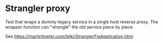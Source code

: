# Strangler proxy

Test that wraps a dummy legacy service in a single host reverse proxy. The
wrapper function can "strangle" the old service piece by piece.

See https://martinfowler.com/bliki/StranglerFigApplication.html
